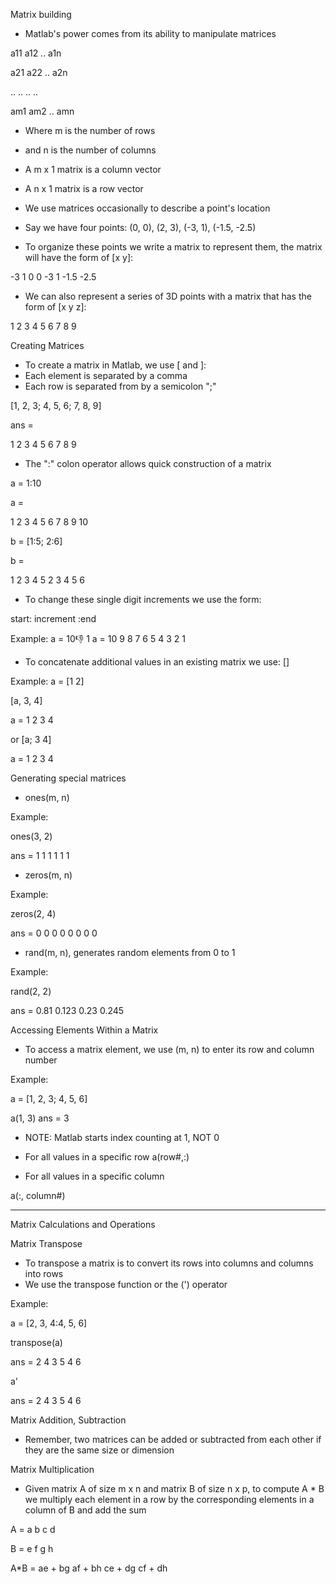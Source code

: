 Matrix building
- Matlab's power comes from its ability to manipulate matrices

a11 a12 .. a1n

a21 a22 .. a2n

..  ..	.. ..

am1 am2 .. amn

- Where m is the number of rows
- and n is the number of columns

- A m x 1 matrix is a column vector
- A n x 1 matrix is a row vector
- We use matrices occasionally to describe a point's location

- Say we have four points:
(0, 0), (2, 3), (-3, 1), (-1.5, -2.5)
- To organize these points we write a matrix to represent them, the matrix will
have the form of [x y]:

-3    1
 0    0
-3    1
-1.5 -2.5

- We can also represent a series of 3D points with a matrix that has the form of
[x y z]:

1 2 3
4 5 6
7 8 9

Creating Matrices
- To create a matrix in Matlab, we use [ and ]:
- Each element is separated by a comma
- Each row is separated from by a semicolon ";"

[1, 2, 3; 4, 5, 6; 7, 8, 9]

ans =

1 2 3
4 5 6
7 8 9

- The ":" colon operator allows quick construction of a matrix

a = 1:10

a = 

1 2 3 4 5 6 7 8 9 10

b = [1:5; 2:6]

b =

1 2 3 4 5
2 3 4 5 6

- To change these single digit increments we use the form:

start: increment :end

Example:
a = 10:-1: 1
a = 
10 9 8 7 6 5 4 3 2 1 

- To concatenate additional values in an existing matrix we use:
[]

Example:
a = [1 2]

[a, 3, 4]

a = 
1 2 3 4

or
[a; 3 4]

a =
1 2
3 4

Generating special matrices
- ones(m, n)

Example:

ones(3, 2)

ans =
1 1
1 1
1 1

- zeros(m, n)

Example:

zeros(2, 4)

ans =
0 0 0 0
0 0 0 0

- rand(m, n), generates random elements from 0 to 1

Example:

rand(2, 2)

ans = 
0.81 0.123
0.23 0.245

Accessing Elements Within a Matrix
- To access a matrix element, we use (m, n) to enter its row and column number

Example:

a = [1, 2, 3; 4, 5, 6]

a(1, 3)
ans =
3

- NOTE: Matlab starts index counting at 1, NOT 0

- For all values in a specific row
a(row#,:)

- For all values in a specific column

a(:, column#)

***
Matrix Calculations and Operations

Matrix Transpose
- To transpose a matrix is to convert its rows into columns and columns into rows
- We use the transpose function or the (') operator

Example:

a = [2, 3, 4:4, 5, 6]

transpose(a)

ans = 
2 4
3 5
4 6

a'

ans = 
2 4
3 5
4 6

Matrix Addition, Subtraction

- Remember, two matrices can be added or subtracted from each other if they are the
same size or dimension

Matrix Multiplication

- Given matrix A of size m x n and matrix B of size n x p, to compute A * B we multiply 
each element in a row by the corresponding elements in a column of B and add the sum

A =
a b
c d

B =
e f
g h

A*B =
ae + bg  af + bh
ce + dg  cf + dh


